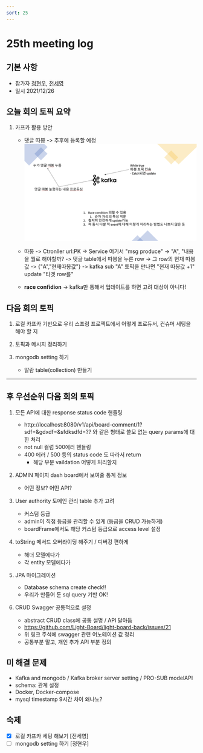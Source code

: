 ```yaml
---
sort: 25
---
```


# 25th meeting log

## 기본 사항
- 참가자 [정현우](https://github.com/Nuung), [전세영](https://github.com/SeyoungJeon)
- 일시 2021/12/26


## 오늘 회의 토픽 요약

1. 카프카 활용 방안
    - 댓글 따봉 -> 추후에 등록할 예정
    ![24번째회의 첨부이미지2](https://raw.githubusercontent.com/Light-Board/Light-Board/master/assets/images/24th_meeting_2.png)

    - 따봉 -> Ctronller url:PK -> Service 여기서 "msg produce" -> "A", "내용을 뭘로 해야할까? -> 댓글 table에서 따봉을 누른 row -> 그 row의 현재 따봉 값 -> {"A","현재따봉값"} -> kafka sub "A" 토픽을 만나면 "현재 따봉값 +1" update "타겟 row를" 
    
    - **race confidion** -> kafka만 통해서 업데이트를 하면 고려 대상이 아니다!


## 다음 회의 토픽

1. 로컬 카프카 기반으로 우리 스프링 프로젝트에서 어떻게 프로듀서, 컨슈머 세팅을 해야 할 지

2. 토픽과 메시지 정리하기

3. mongodb setting 하기
    - 알람 table(collection) 만들기

---


## 후 우선순위 다음 회의 토픽 


1. 모든 API에 대한 response status code 핸들링
    - http://localhost:8080/v1/api/board-comment/1?sdf=&gdxdf=&sfdksdfd=?? 와 같은 형태로 쓸모 없는 query params에 대한 처리
    - not null 컬럼 500에러 헨들링
    - 400 에러 / 500 등의 status code 도 따라서 return
        - 해당 부분 vaildation 어떻게 처리할지 

2. ADMIN 페이지 dash board에서 보여줄 통계 정보
    - 어떤 정보? 어떤 API?

3. User authority 도메인 관리 table 추가 고려 
    - 커스텀 등급
    - admin이 직접 등급을 관리할 수 있게 (등급을 CRUD 가능하게)
    - boardFrame에서도 해당 커스텀 등급으로 access level 설정

4. toString 메서드 오버라이딩 해주기 / 디버깅 편하게 
    - 해더 모델에다가
    - 각 entity 모델에다가 

5. JPA 마이그레이션
    - Database schema create check!!
    - 우리가 만들어 둔 sql query 기반 OK!

6. CRUD Swagger 공통적으로 설정
    - abstract CRUD class에 공통 설명 / API 달아둠
    - https://github.com/Light-Board/light-board-back/issues/21 
    - 위 링크 주석에 swagger 관련 어노테이션 값 정리 
    - 공통부분 말고, 개인 추가 API 부분 정의


## 미 해결 문제

- Kafka and mongodb / Kafka broker server setting / PRO-SUB modelAPI
- schema: 관계 설정
- Docker, Docker-compose
- mysql timestamp 9시간 차이 왜나노? 


## 숙제

- [x] 로컬 카프카 세팅 해보기 [전세영]
- [ ] mongodb setting 하기 [정현우]